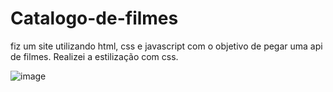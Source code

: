 # Catalogo-de-filmes
fiz um site utilizando html, css e javascript com o objetivo de pegar uma api de filmes. Realizei a estilização com css.

![image](https://github.com/pedrotchairo/Catalogo-de-filmes/assets/134087511/4488ec1f-7c17-4b91-8ef8-3f92557a87d0)
